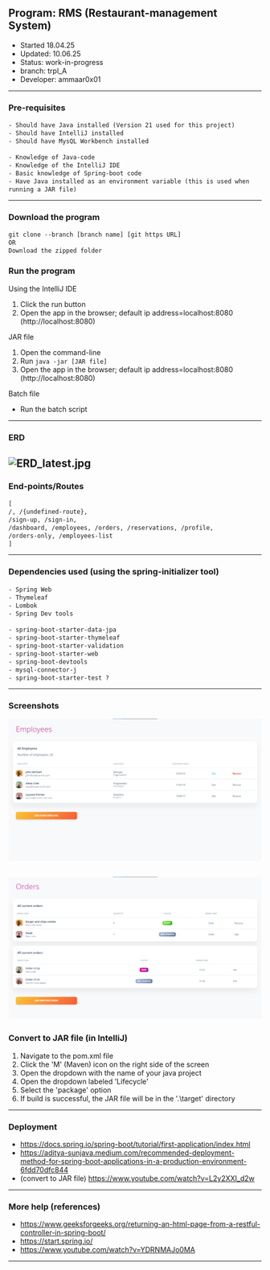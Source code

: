 ## Program: RMS (Restaurant-management System)
- Started	18.04.25
- Updated: 	10.06.25	
- Status: 	work-in-progress
- branch: 	trpl_A
- Developer: 	ammaar0x01
---

### Pre-requisites 
```
- Should have Java installed (Version 21 used for this project)
- Should have IntelliJ installed 
- Should have MysQL Workbench installed 

- Knowledge of Java-code
- Knowledge of the IntelliJ IDE
- Basic knowledge of Spring-boot code
- Have Java installed as an environment variable (this is used when running a JAR file)
```
---


### Download the program
```
git clone --branch [branch name] [git https URL] 
OR
Download the zipped folder
```

### Run the program
Using the IntelliJ IDE
1. Click the run button
2. Open the app in the browser; default ip address=localhost:8080 (http://localhost:8080)

JAR file
1. Open the command-line
2. Run `java -jar [JAR file]`
3. Open the app in the browser; default ip address=localhost:8080 (http://localhost:8080)

Batch file
- Run the batch script
---


### ERD 
![ERD_latest.jpg](_temp%2FERD_latest.jpg)
---

### End-points/Routes
```
[
/, /{undefined-route}, 
/sign-up, /sign-in, 
/dashboard, /employees, /orders, /reservations, /profile,
/orders-only, /employees-list 
]
```
---


### Dependencies used (using the spring-initializer tool)
```
- Spring Web
- Thymeleaf
- Lombok
- Spring Dev tools

- spring-boot-starter-data-jpa
- spring-boot-starter-thymeleaf
- spring-boot-starter-validation
- spring-boot-starter-web
- spring-boot-devtools
- mysql-connector-j
- spring-boot-starter-test ?
``` 
---


### Screenshots

![Screenshot 2025-04-22 065935.png](screenshots%2FScreenshot%202025-04-22%20065935.png)

![Screenshot 2025-04-22 065941.png](screenshots%2FScreenshot%202025-04-22%20065941.png)
---


### Convert to JAR file (in IntelliJ)
1. Navigate to the pom.xml file 
2. Click the 'M' (Maven) icon on the right side of the screen
3. Open the dropdown with the name of your java project 
4. Open the dropdown labeled 'Lifecycle'
5. Select the 'package' option
6. If build is successful, the JAR file will be in the '.\target' directory 
---


### Deployment
- https://docs.spring.io/spring-boot/tutorial/first-application/index.html
- https://aditya-sunjava.medium.com/recommended-deployment-method-for-spring-boot-applications-in-a-production-environment-6fdd70dfc844
- (convert to JAR file) https://www.youtube.com/watch?v=L2y2XXI_d2w
---


### More help (references)
- https://www.geeksforgeeks.org/returning-an-html-page-from-a-restful-controller-in-spring-boot/
- https://start.spring.io/
- https://www.youtube.com/watch?v=YDRNMAJo0MA
---
